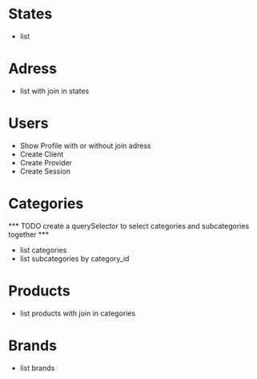 # States
- list

# Adress
- list with join in states

# Users
- Show Profile with or without join adress
- Create Client
- Create Provider
- Create Session

# Categories
*** TODO create a querySelector to select categories and subcategories together  ***
- list categories
- list subcategories by category_id


# Products
- list products with join in categories

# Brands
- list brands
